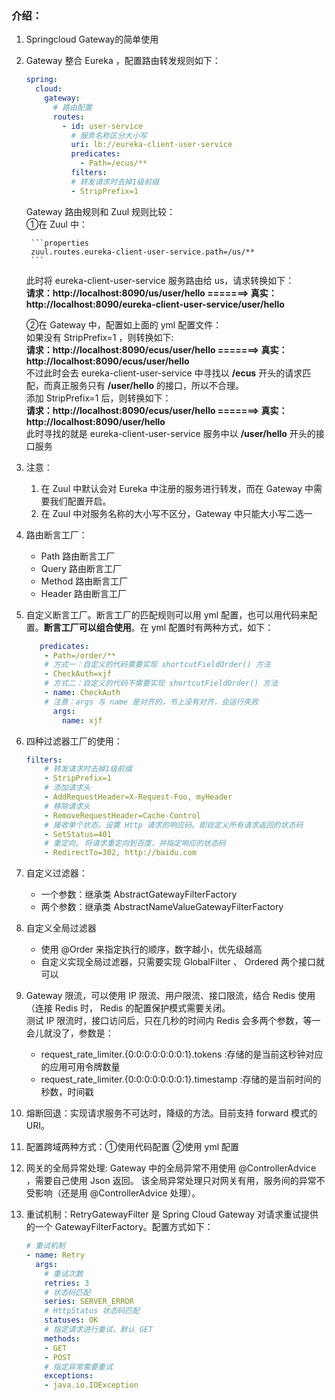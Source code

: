 ### 介绍：
1. Springcloud Gateway的简单使用
2. Gateway 整合 Eureka ，配置路由转发规则如下：
    ```yaml
    spring:
      cloud:
        gateway:
          # 路由配置
          routes:
            - id: user-service
              # 服务名称区分大小写
              uri: lb://eureka-client-user-service
              predicates:
                - Path=/ecus/**
              filters:
              # 转发请求时去掉1级前缀
              - StripPrefix=1
    ```
    Gateway 路由规则和 Zuul 规则比较：<br>
    ①在 Zuul 中：
    
        ```properties
        zuul.routes.eureka-client-user-service.path=/us/**
        ```
    此时将 eureka-client-user-service 服务路由给 us，请求转换如下：<br>
    **请求：http://localhost:8090/us/user/hello =======> 真实：http://localhost:8090/eureka-client-user-service/user/hello**
    
    ②在 Gateway 中，配置如上面的 yml 配置文件：<br>
    如果没有 StripPrefix=1 ，则转换如下:<br>
    **请求：http://localhost:8090/ecus/user/hello =======> 真实：http://localhost:8090/ecus/user/hello** <br>
    不过此时会去 eureka-client-user-service 中寻找以 **/ecus** 开头的请求匹配，而真正服务只有 **/user/hello** 的接口，所以不合理。<br>
    添加 StripPrefix=1 后，则转换如下：<br>
    **请求：http://localhost:8090/ecus/user/hello =======> 真实：http://localhost:8090/user/hello** <br>
    此时寻找的就是 eureka-client-user-service 服务中以 **/user/hello** 开头的接口服务
3. 注意：
    1. 在 Zuul 中默认会对 Eureka 中注册的服务进行转发，而在 Gateway 中需要我们配置开启。
    2. 在 Zuul 中对服务名称的大小写不区分，Gateway 中只能大小写二选一
4. 路由断言工厂：
    - Path 路由断言工厂
    - Query 路由断言工厂
    - Method 路由断言工厂
    - Header 路由断言工厂
5. 自定义断言工厂。断言工厂的匹配规则可以用 yml 配置，也可以用代码来配置。**断言工厂可以组合使用**。在 yml 配置时有两种方式，如下：
    ```yaml
       predicates:
        - Path=/order/**
        # 方式一：自定义的代码需要实现 shortcutFieldOrder() 方法
        - CheckAuth=xjf
        # 方式二：自定义的代码不需要实现 shortcutFieldOrder() 方法
        - name: CheckAuth
        # 注意：args 与 name 是对齐的，书上没有对齐，会运行失败
          args:
            name: xjf
    ```
6. 四种过滤器工厂的使用：
    ```yaml
    filters:
        # 转发请求时去掉1级前缀
        - StripPrefix=1
        # 添加请求头
        - AddRequestHeader=X-Request-Foo, myHeader
        # 移除请求头
        - RemoveRequestHeader=Cache-Control
        # 接收单个状态，设置 Http 请求的响应码。即自定义所有请求返回的状态码
        - SetStatus=401
        # 重定向, 将请求重定向到百度，并指定响应的状态码
        - RedirectTo=302, http://baidu.com
    ```
7. 自定义过滤器：<br>
    - 一个参数：继承类 AbstractGatewayFilterFactory
    - 两个参数：继承类 AbstractNameValueGatewayFilterFactory
8. 自定义全局过滤器
    - 使用 @Order 来指定执行的顺序，数字越小，优先级越高
    - 自定义实现全局过滤器，只需要实现 GlobalFilter 、 Ordered 两个接口就可以
9. Gateway 限流，可以使用 IP 限流、用户限流、接口限流，结合 Redis 使用（连接 Redis 时， Redis 的配置保护模式需要关闭。<br>
测试 IP 限流时，接口访问后，只在几秒的时间内 Redis 会多两个参数，等一会儿就没了，参数是：
    - request_rate_limiter.{0:0:0:0:0:0:0:1}.tokens     :存储的是当前这秒钟对应的应用可用令牌数量
    - request_rate_limiter.{0:0:0:0:0:0:0:1}.timestamp  :存储的是当前时间的秒数，时间戳
10. 熔断回退：实现请求服务不可达时，降级的方法。目前支持 forward 模式的URI。  
11. 配置跨域两种方式：①使用代码配置 ②使用 yml 配置  
12. 网关的全局异常处理: Gateway 中的全局异常不用使用 @ControllerAdvice ，需要自己使用 Json 返回。
该全局异常处理只对网关有用，服务间的异常不受影响（还是用 @ControllerAdvice 处理）。
13. 重试机制：RetryGatewayFilter 是 Spring Cloud Gateway 对请求重试提供的一个 GatewayFilterFactory。配置方式如下：
    ```yaml
    # 重试机制
    - name: Retry
      args:
        # 重试次数
        retries: 3
        # 状态码匹配
        series: SERVER_ERROR
        # HttpStatus 状态码匹配
        statuses: OK
        # 指定请求进行重试，默认 GET
        methods:
        - GET
        - POST
        # 指定异常需要重试
        exceptions:
        - java.io.IOException
    ```

